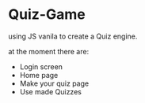 # Quiz-Game
using JS vanila to create a Quiz engine.

at the moment there are:
- Login screen
- Home page
- Make your quiz page  
 - Use made Quizzes
